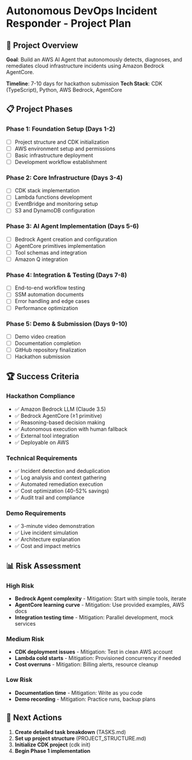 # Autonomous DevOps Incident Responder - Project Plan

## 🎯 Project Overview

**Goal**: Build an AWS AI Agent that autonomously detects, diagnoses, and remediates cloud infrastructure incidents using Amazon Bedrock AgentCore.

**Timeline**: 7-10 days for hackathon submission
**Tech Stack**: CDK (TypeScript), Python, AWS Bedrock, AgentCore

## 📋 Project Phases

### **Phase 1: Foundation Setup** (Days 1-2)

- [ ] Project structure and CDK initialization
- [ ] AWS environment setup and permissions
- [ ] Basic infrastructure deployment
- [ ] Development workflow establishment

### **Phase 2: Core Infrastructure** (Days 3-4)

- [ ] CDK stack implementation
- [ ] Lambda functions development
- [ ] EventBridge and monitoring setup
- [ ] S3 and DynamoDB configuration

### **Phase 3: AI Agent Implementation** (Days 5-6)

- [ ] Bedrock Agent creation and configuration
- [ ] AgentCore primitives implementation
- [ ] Tool schemas and integration
- [ ] Amazon Q integration

### **Phase 4: Integration & Testing** (Days 7-8)

- [ ] End-to-end workflow testing
- [ ] SSM automation documents
- [ ] Error handling and edge cases
- [ ] Performance optimization

### **Phase 5: Demo & Submission** (Days 9-10)

- [ ] Demo video creation
- [ ] Documentation completion
- [ ] GitHub repository finalization
- [ ] Hackathon submission

## 🏆 Success Criteria

### **Hackathon Compliance**

- ✅ Amazon Bedrock LLM (Claude 3.5)
- ✅ Bedrock AgentCore (≥1 primitive)
- ✅ Reasoning-based decision making
- ✅ Autonomous execution with human fallback
- ✅ External tool integration
- ✅ Deployable on AWS

### **Technical Requirements**

- ✅ Incident detection and deduplication
- ✅ Log analysis and context gathering
- ✅ Automated remediation execution
- ✅ Cost optimization (40-52% savings)
- ✅ Audit trail and compliance

### **Demo Requirements**

- ✅ 3-minute video demonstration
- ✅ Live incident simulation
- ✅ Architecture explanation
- ✅ Cost and impact metrics

## 📊 Risk Assessment

### **High Risk**

- **Bedrock Agent complexity** - Mitigation: Start with simple tools, iterate
- **AgentCore learning curve** - Mitigation: Use provided examples, AWS docs
- **Integration testing time** - Mitigation: Parallel development, mock services

### **Medium Risk**

- **CDK deployment issues** - Mitigation: Test in clean AWS account
- **Lambda cold starts** - Mitigation: Provisioned concurrency if needed
- **Cost overruns** - Mitigation: Billing alerts, resource cleanup

### **Low Risk**

- **Documentation time** - Mitigation: Write as you code
- **Demo recording** - Mitigation: Practice runs, backup plans

## 🎯 Next Actions

1. **Create detailed task breakdown** (TASKS.md)
2. **Set up project structure** (PROJECT_STRUCTURE.md)
3. **Initialize CDK project** (cdk init)
4. **Begin Phase 1 implementation**
